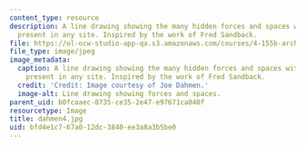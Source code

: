 ```yaml
---
content_type: resource
description: A line drawing showing the many hidden forces and spaces within spaces
  present in any site. Inspired by the work of Fred Sandback.
file: https://ol-ocw-studio-app-qa.s3.amazonaws.com/courses/4-155b-architectural-design-level-iii-a-student-center-for-mit-fall-2004/bfd4e1c767a012dc3840ee3a8a3b5be0_dahmen4.jpg
file_type: image/jpeg
image_metadata:
  caption: A line drawing showing the many hidden forces and spaces within spaces
    present in any site. Inspired by the work of Fred Sandback.
  credit: 'Credit: Image courtesy of Joe Dahmen.'
  image-alt: Line drawing showing forces and spaces.
parent_uid: b0fcaaec-8735-ce35-2e47-e97671ca040f
resourcetype: Image
title: dahmen4.jpg
uid: bfd4e1c7-67a0-12dc-3840-ee3a8a3b5be0
---
```

